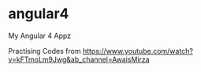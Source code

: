 # angular4
My Angular 4 Appz

Practising Codes from https://www.youtube.com/watch?v=kFTmoLm9Jwg&ab_channel=AwaisMirza
